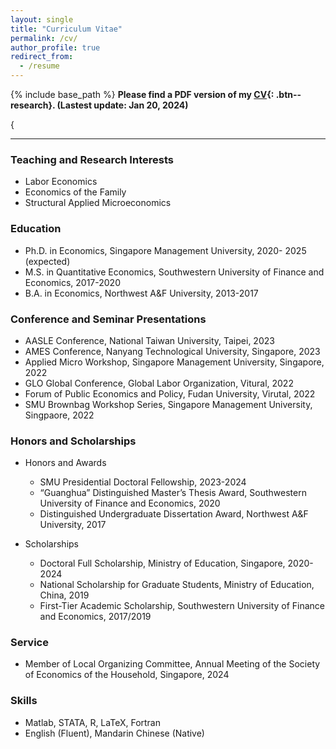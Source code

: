 ```yaml
---
layout: single
title: "Curriculum Vitae"
permalink: /cv/
author_profile: true
redirect_from:
  - /resume
---
```



{% include base_path %}
**Please find a PDF version of my [CV](https://Yutao-Wang-Econ.github.io/files/CV_Yutao_Wang.pdf){: .btn--research}. (Lastest update: Jan 20, 2024)**

[<i class="far fa-file-pdf fa-lg"></i>](https://Yutao-Wang-Econ.github.io/files/CV_Yutao_Wang.pdf){

------
### Teaching and Research Interests
  * Labor Economics
  * Economics of the Family
  * Structural Applied Microeconomics

### Education
* Ph.D. in Economics, Singapore Management University, 2020- 2025 (expected)
* M.S. in Quantitative Economics, Southwestern University of Finance and Economics, 2017-2020
* B.A. in Economics, Northwest A&F University, 2013-2017

### Conference and Seminar Presentations
* AASLE Conference, National Taiwan University, Taipei, 2023
* AMES Conference, Nanyang Technological University, Singapore, 2023
* Applied Micro Workshop, Singapore Management University, Singapore, 2022
* GLO Global Conference, Global Labor Organization, Vitural, 2022
* Forum of Public Economics and Policy, Fudan University, Virutal, 2022
* SMU Brownbag Workshop Series, Singapore Management University, Singpaore, 2022

### Honors and Scholarships
* Honors and Awards
  * SMU Presidential Doctoral Fellowship, 2023-2024
  * “Guanghua” Distinguished Master’s Thesis Award, Southwestern University of Finance and Economics, 2020
  * Distinguished Undergraduate Dissertation Award, Northwest A&F University, 2017
 
* Scholarships
  * Doctoral Full Scholarship, Ministry of Education, Singapore, 2020-2024
  * National Scholarship for Graduate Students, Ministry of Education, China, 2019
  * First-Tier Academic Scholarship, Southwestern University of Finance and Economics, 2017/2019

### Service
* Member of Local Organizing Committee, Annual Meeting of the Society of Economics of the Household, Singapore, 2024

### Skills
* Matlab, STATA, R, LaTeX, Fortran
* English (Fluent), Mandarin Chinese (Native)
